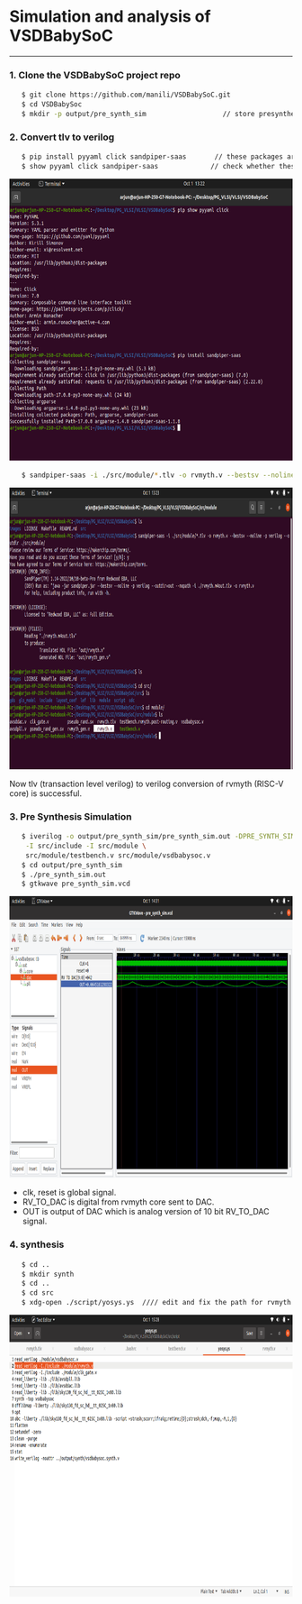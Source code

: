 # Simulation and analysis of VSDBabySoC
-----------

### 1. Clone the VSDBabySoC project repo
```bash
   $ git clone https://github.com/manili/VSDBabySoC.git
   $ cd VSDBabySoc
   $ mkdir -p output/pre_synth_sim                   // store presynthesis simulation results
```
### 2. Convert tlv to verilog 

```bash
   $ pip install pyyaml click sandpiper-saas       // these packages are required to convert tlv to verilog
   $ show pyyaml click sandpiper-saas             // check whether these packages are successfully installed or not
```
<p align="center">
  <img src="assets/python_packages.png" alt="yosys" height="500" width="800"/>
</p>

```bash
   $ sandpiper-saas -i ./src/module/*.tlv -o rvmyth.v --bestsv --noline -p verilog --outdir ./src/module
```
<p align="center">
  <img src="assets/tlv_to_v_2.png" alt="yosys" height="500" width="800"/>
</p>
Now tlv (transaction level verilog) to verilog conversion of rvmyth (RISC-V core) is successful.

### 3. Pre Synthesis Simulation
```bash
   $ iverilog -o output/pre_synth_sim/pre_synth_sim.out -DPRE_SYNTH_SIM \
    -I src/include -I src/module \
    src/module/testbench.v src/module/vsdbabysoc.v
   $ cd output/pre_synth_sim
   $ ./pre_synth_sim.out
   $ gtkwave pre_synth_sim.vcd
```
<p align="center">
  <img src="assets/pre_synth_output_wave.png" alt="yosys" height="500" width="800"/>
</p>

- clk, reset is global signal.
- RV_TO_DAC is digital from rvmyth core sent to DAC.
- OUT is output of DAC which is analog version of 10 bit RV_TO_DAC signal.

### 4. synthesis 
```bash
   $ cd ..
   $ mkdir synth
   $ cd ..
   $ cd src
   $ xdg-open ./script/yosys.ys  //// edit and fix the path for rvmyth.v in this syntheis script file
```
<p align="center">
  <img src="assets/synth_script.png" alt="yosys" height="500" width="800"/>
</p>



